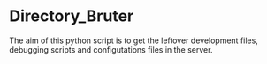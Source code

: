 # Directory_Bruter
The aim of this python script is to get the leftover development files,     debugging scripts and configutations files in the server.
